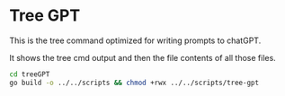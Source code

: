 # Tree GPT

This is the tree command optimized for writing prompts to chatGPT.

It shows the tree cmd output and then the file contents of all those files.

```bash
cd treeGPT
go build -o ../../scripts && chmod +rwx ../../scripts/tree-gpt
```
